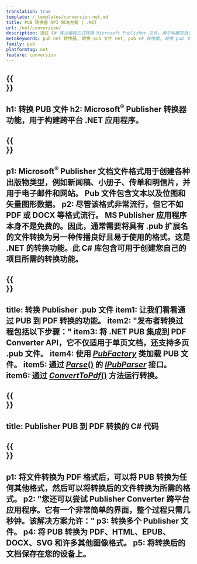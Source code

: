 ```yaml
---
translation: true
template: /_templates/conversion-net.md
title: PUB 转换器 API 解决方案 | .NET
url: /net/conversion/
description: 通过 C# 库以编程方式转换 Microsoft Publisher 文件。用于构建您自己的 PUB 转换器 .NET 项目的简单 API 解决方案。
metakeywords: pub net 转换器, 转换 pub 文件 net, pub c# 转换器, 转换 pub 文件 c#
family: pub
platformtag: net
feature: conversion
---
```


{{<section banner>}}
---
h1: 转换 PUB 文件
h2: Microsoft<sup>®</sup> Publisher 转换器功能，用于构建跨平台 .NET 应用程序。
---

{{<section overview>}}
---
p1: Microsoft<sup>®</sup> Publisher 文档文件格式用于创建各种出版物类型，例如新闻稿、小册子、传单和明信片，并用于电子邮件和网站。 Pub 文件包含文本以及位图和矢量图形数据。
p2: 尽管该格式非常流行，但它不如 PDF 或 DOCX 等格式流行。 MS Publisher 应用程序本身不是免费的。因此，通常需要将具有 .pub 扩展名的文件转换为另一种传播良好且易于使用的格式。这是 .NET 的转换功能。此 C# 库包含可用于创建您自己的项目所需的转换功能。
---

{{<section feature1>}}
---
title: 转换 Publisher .pub 文件
item1: 让我们看看通过 PUB 到 PDF 转换的功能。
item2: "发布者转换过程包括以下步骤："
item3: 将 .NET PUB 集成到 PDF Converter API，它不仅适用于单页文档，还支持多页 .pub 文件。
item4: 使用 [*PubFactory*](https://reference.aspose.com/pub/net/aspose.pub/pubfactory/) 类加载 PUB 文件。
item5: 通过 [*Parse*()](https://reference.aspose.com/pub/net/aspose.pub/ipubparser/parse/) 的 [*IPubParser*](https://reference.aspose.com/pub/net/aspose.pub/ipubparser/) 接口。
item6: 通过 [*ConvertToPdf*()](https://reference.aspose.com/pub/net/aspose.pub/ipdfconverter/converttopdf/) 方法运行转换。
---

{{<section codeexample>}}
---
title: Publisher PUB 到 PDF 转换的 C# 代码
---

{{<section summary>}}
---
p1: 将文件转换为 PDF 格式后，可以将 PUB 转换为任何其他格式，然后可以将转换后的文件转换为所需的格式。
p2: "您还可以尝试 Publisher Converter 跨平台应用程序。它有一个非常简单的界面，整个过程只需几秒钟。该解决方案允许："
p3: 转换多个 Publisher 文件。
p4: 将 PUB 转换为 PDF、HTML、EPUB、DOCX、SVG 和许多其他图像格式。
p5: 将转换后的文档保存在您的设备上。
---
